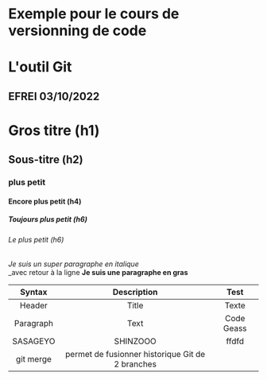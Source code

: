 # Exemple pour le cours de versionning de code
# L'outil Git
## EFREI 03/10/2022

# Gros titre (h1)
## Sous-titre (h2)
### plus petit
#### Encore plus petit (h4)
##### Toujours plus petit (h6)
###### Le plus petit (h6)

_Je suis un super paragraphe en italique_\
_avec retour à la ligne
**Je suis une paragraphe en gras**

| Syntax     | Description | Test |
| :---------:| :---------: |:----:|
| Header     | Title       |Texte |
| Paragraph  | Text        |Code Geass|
|SASAGEYO    | SHINZOOO    | ffdfd    |
|git merge | permet de fusionner historique Git de 2 branches |
